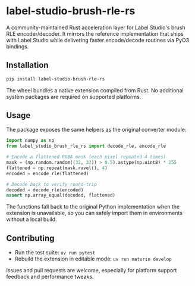 # label-studio-brush-rle-rs

A community-maintained Rust acceleration layer for Label Studio's brush RLE encoder/decoder. It mirrors the reference implementation that ships with Label Studio while delivering faster encode/decode routines via PyO3 bindings.

## Installation

```bash
pip install label-studio-brush-rle-rs
```

The wheel bundles a native extension compiled from Rust. No additional system packages are required on supported platforms.

## Usage

The package exposes the same helpers as the original converter module:

```python
import numpy as np
from label_studio_brush_rle_rs import decode_rle, encode_rle

# Encode a flattened RGBA mask (each pixel repeated 4 times)
mask = (np.random.random((32, 32)) > 0.5).astype(np.uint8) * 255
flattened = np.repeat(mask.ravel(), 4)
encoded = encode_rle(flattened)

# Decode back to verify round-trip
decoded = decode_rle(encoded)
assert np.array_equal(decoded, flattened)
```

The functions fall back to the original Python implementation when the extension is unavailable, so you can safely import them in environments without a local build.

## Contributing

- Run the test suite: `uv run pytest`
- Rebuild the extension in editable mode: `uv run maturin develop`

Issues and pull requests are welcome, especially for platform support feedback and performance tweaks.
